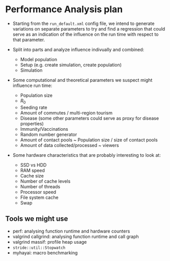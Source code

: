 Performance Analysis plan
===

- Starting from the `run_default.xml` config file, we intend to generate variations on separate parameters to try and find a regression that could serve as an indication of the influence on the run time with respect to that parameter.

- Split into parts and analyze influence indivually and combined:

    + Model population
    + Setup (e.g. create simulation, create population)
    + Simulation

- Some computational and theoretical parameters we suspect might influence run time:

    + Population size
    + $R_0$
    + Seeding rate
    + Amount of commutes / multi-region tourism
    + Disease (some other parameters could serve as proxy for disease properties)
    + Immunity/Vaccinations
    + Random number generator
    + Amount of contact pools ~ Population size / size of contact pools
    + Amount of data collected/processed ~ viewers

- Some hardware characteristics that are probably interesting to look at:

    + SSD vs HDD
    + RAM speed
    + Cache size
    + Number of cache levels
    + Number of threads
    + Processor speed
    + File system cache
    + Swap


Tools we might use
---

 - perf: analysing function runtime and hardware counters
 - valgrind callgrind: analysing function runtime and call graph
 - valgrind massif: profile heap usage
 - `stride::util::Stopwatch`
 - myhayai: macro benchmarking

